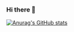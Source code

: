 ### Hi there 👋

[![Anurag's GitHub stats](https://github-readme-stats.vercel.app/api?username=cinderblocks)](https://github.com/anuraghazra/github-readme-stats)

<!--
**cinderblocks/cinderblocks** is a ✨ _special_ ✨ repository because its `README.md` (this file) appears on your GitHub profile.

Here are some ideas to get you started:

- 🔭 I’m currently working on ...
- 🌱 I’m currently learning ...
- 👯 I’m looking to collaborate on ...
- 🤔 I’m looking for help with ...
- 💬 Ask me about ...
- 📫 How to reach me: ...
- ⚡ Fun fact: ...
-->
